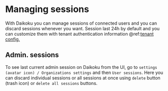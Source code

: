 # Managing sessions

With Daikoku you can manage sessions of connected users and you can discard sessions whenever you want. Session last 24h by default and you can customize them with tenant authentication information @ref:[tenant config.](./1-tenants.md)

## Admin. sessions

To see last current admin session on Daikoku from the UI, go to `settings (avatar icon) / Organizations settings` and then `User sessions`. Here you can discard individual sessions or all sessions at once using `delete` button (trash icon) or `delete all sessions` buttons.
